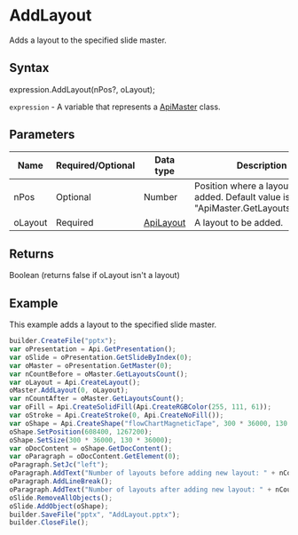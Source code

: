 # AddLayout

Adds a layout to the specified slide master.

## Syntax

expression.AddLayout(nPos?, oLayout);

`expression` - A variable that represents a [ApiMaster](../ApiMaster.md) class.

## Parameters

| **Name** | **Required/Optional** | **Data type** | **Description** |
| ------------- | ------------- | ------------- | ------------- |
| nPos | Optional | Number | Position where a layout will be added. Default value is "ApiMaster.GetLayoutsCount()". |
| oLayout | Required | [ApiLayout](../../ApiLayout/ApiLayout.md) | A layout to be added. |

## Returns

Boolean (returns false if oLayout isn't a layout)

## Example

This example adds a layout to the specified slide master.

```javascript
builder.CreateFile("pptx");
var oPresentation = Api.GetPresentation();
var oSlide = oPresentation.GetSlideByIndex(0);
var oMaster = oPresentation.GetMaster(0);
var nCountBefore = oMaster.GetLayoutsCount();
var oLayout = Api.CreateLayout();
oMaster.AddLayout(0, oLayout);
var nCountAfter = oMaster.GetLayoutsCount();
var oFill = Api.CreateSolidFill(Api.CreateRGBColor(255, 111, 61));
var oStroke = Api.CreateStroke(0, Api.CreateNoFill());
var oShape = Api.CreateShape("flowChartMagneticTape", 300 * 36000, 130 * 36000, oFill, oStroke);
oShape.SetPosition(608400, 1267200);
oShape.SetSize(300 * 36000, 130 * 36000);
var oDocContent = oShape.GetDocContent();
var oParagraph = oDocContent.GetElement(0);
oParagraph.SetJc("left");
oParagraph.AddText("Number of layouts before adding new layout: " + nCountBefore);
oParagraph.AddLineBreak();
oParagraph.AddText("Number of layouts after adding new layout: " + nCountAfter);
oSlide.RemoveAllObjects();
oSlide.AddObject(oShape);
builder.SaveFile("pptx", "AddLayout.pptx");
builder.CloseFile();
```
